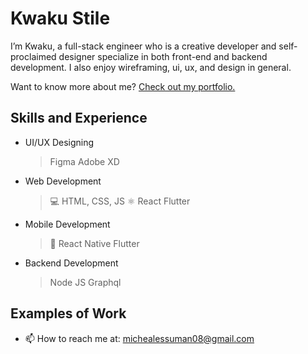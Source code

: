 <!-- ![Design and Development](https://github.com/adriantwarog/adriantwarog/blob/master/freeCodeCamp.jpg) -->

# Kwaku Stile
I’m Kwaku, a full-stack engineer who is a creative developer and self-proclaimed designer specialize in both front-end and backend development. I also enjoy wireframing, ui, ux, and design in general.

Want to know more about me? [Check out my portfolio.](https://github.com/)

## Skills and Experience
* UI/UX Designing
  > Figma
  > Adobe XD
* Web Development
  > 💻 HTML, CSS, JS
  > ⚛ React
  > Flutter
* Mobile Development
  > 📱 React Native
  > Flutter
* Backend Development
  > Node JS
  > Graphql

## Examples of Work
<!-- <img src="https://github.com/adriantwarog/adriantwarog/blob/master/covid19.gif" width="512" > -->

- 📫 How to reach me at: michealessuman08@gmail.com
